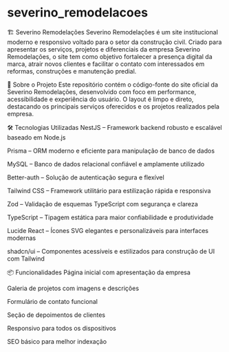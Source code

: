# severino_remodelacoes
🏗️ Severino Remodelações
Severino Remodelações é um site institucional moderno e responsivo voltado para o setor da construção civil. Criado para apresentar os serviços, projetos e diferenciais da empresa Severino Remodelações, o site tem como objetivo fortalecer a presença digital da marca, atrair novos clientes e facilitar o contato com interessados em reformas, construções e manutenção predial.

🚧 Sobre o Projeto
Este repositório contém o código-fonte do site oficial da Severino Remodelações, desenvolvido com foco em performance, acessibilidade e experiência do usuário. O layout é limpo e direto, destacando os principais serviços oferecidos e os projetos realizados pela empresa.

🛠️ Tecnologias Utilizadas
NestJS – Framework backend robusto e escalável baseado em Node.js

Prisma – ORM moderno e eficiente para manipulação de banco de dados

MySQL – Banco de dados relacional confiável e amplamente utilizado

Better-auth – Solução de autenticação segura e flexível

Tailwind CSS – Framework utilitário para estilização rápida e responsiva

Zod – Validação de esquemas TypeScript com segurança e clareza

TypeScript – Tipagem estática para maior confiabilidade e produtividade

Lucide React – Ícones SVG elegantes e personalizáveis para interfaces modernas

shadcn/ui – Componentes acessíveis e estilizados para construção de UI com Tailwind

📦 Funcionalidades
Página inicial com apresentação da empresa

Galeria de projetos com imagens e descrições

Formulário de contato funcional

Seção de depoimentos de clientes

Responsivo para todos os dispositivos

SEO básico para melhor indexação
